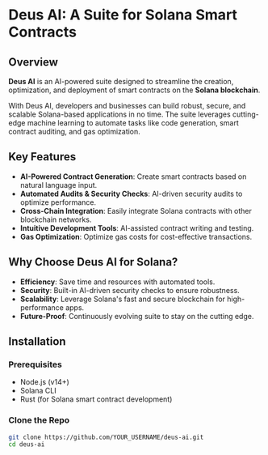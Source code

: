 # Deus AI: A Suite for Solana Smart Contracts

## Overview
**Deus AI** is an AI-powered suite designed to streamline the creation, optimization, and deployment of smart contracts on the **Solana blockchain**. 

With Deus AI, developers and businesses can build robust, secure, and scalable Solana-based applications in no time. The suite leverages cutting-edge machine learning to automate tasks like code generation, smart contract auditing, and gas optimization.

## Key Features
- **AI-Powered Contract Generation**: Create smart contracts based on natural language input.
- **Automated Audits & Security Checks**: AI-driven security audits to optimize performance.
- **Cross-Chain Integration**: Easily integrate Solana contracts with other blockchain networks.
- **Intuitive Development Tools**: AI-assisted contract writing and testing.
- **Gas Optimization**: Optimize gas costs for cost-effective transactions.

## Why Choose Deus AI for Solana?
- **Efficiency**: Save time and resources with automated tools.
- **Security**: Built-in AI-driven security checks to ensure robustness.
- **Scalability**: Leverage Solana's fast and secure blockchain for high-performance apps.
- **Future-Proof**: Continuously evolving suite to stay on the cutting edge.

## Installation

### Prerequisites
- Node.js (v14+)
- Solana CLI
- Rust (for Solana smart contract development)

### Clone the Repo
```bash
git clone https://github.com/YOUR_USERNAME/deus-ai.git
cd deus-ai
